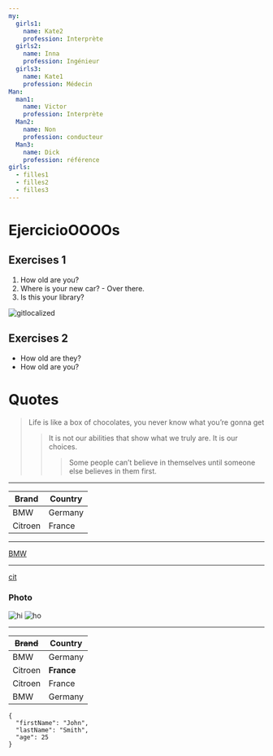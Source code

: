 ```yaml
---
my:
  girls1:
    name: Kate2
    profession: Interprète
  girls2:
    name: Inna
    profession: Ingénieur
  girls3:
    name: Kate1
    profession: Médecin
Man:
  man1:
    name: Victor
    profession: Interprète
  Man2:
    name: Non
    profession: conducteur
  Man3:
    name: Dick
    profession: référence
girls:
  - filles1
  - filles2
  - filles3
---
```


# EjercicioOOOOs

## Exercises 1

1. How old are you?
2. Where is your new car? - Over there.
3. Is this your library?

[](https://gitlocalize.com/repo/8530/es?utm_source=badge)![gitlocalized ](https://gitlocalize.com/repo/8530/es/badge.svg)

## Exercises 2

- How old are they?
- How old are you?

# Quotes

> Life is like a box of chocolates, you never know what you’re gonna get
>
> > It is not our abilities that show what we truly are. It is our choices.
> >
> > > Some people can’t believe in themselves until someone else believes in them first.

---

Brand | Country
--- | ---
BMW | Germany
Citroen | France

---

[BMW](https://autoidea.by/)

---

[cit](https://www.citroen.by/)

### Photo

![hi](https://drive.google.com/file/d/1DOGDrudAldfgJeLKgOGoblgRM0CcIjv_/view?usp=sharing "this is the tooltip")
 ![ho](https://drive.google.com/file/d/192JoAyqDkddY_35FYzuDgaItdI2U_6gm/view?usp=sharing)

---

~~Brand~~ | Country
--- | ---
BMW | Germany
Citroen | **France**
Citroen | France
BMW | Germany

```
{
  "firstName": "John",
  "lastName": "Smith",
  "age": 25
}
```
